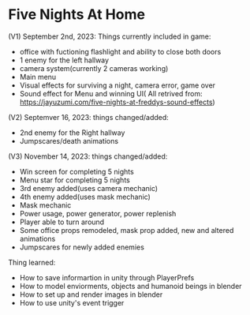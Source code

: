 # Five Nights At Home

(V1) September 2nd, 2023:
Things currently included in game:
- office with fuctioning flashlight and ability to close both doors
- 1 enemy for the left hallway
- camera system(currently 2 cameras working)
- Main menu
- Visual effects for surviving a night, camera error, game over
- Sound effect for Menu and winning UI( All retrived from: https://jayuzumi.com/five-nights-at-freddys-sound-effects)

(V2) Septemver 16, 2023:
things changed/added:
- 2nd enemy for the Right hallway
- Jumpscares/death animations

(V3) November 14, 2023:
things changed/added:
- Win screen for completing 5 nights
- Menu star for completing 5 nights
- 3rd enemy added(uses camera mechanic)
- 4th enemy added(uses mask mechanic)
- Mask mechanic
- Power usage, power generator, power replenish
- Player able to turn around
- Some office props remodeled, mask prop added, new and altered animations
- Jumpscares for newly added enemies

Thing learned:
- How to save informartion in unity through PlayerPrefs
- How to model enviorments, objects and humanoid beings in blender
- How to set up and render images in blender
- How to use unity's event trigger
